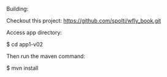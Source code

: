 Building:

Checkout this project: https://github.com/spolti/wfly_book.git

Access app directory:

$ cd app1-v02

Then run the maven command:

$ mvn install
